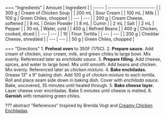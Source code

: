 === "Ingredients"
    | Amount | Ingredient               |
    | :----- | :----------------------- |
    | 300 g  | Cream of Chicken Soup    |
    | 200 mL | Sour Cream               |
    | 100 mL | Milk                     |
    | 100 g  | Green Chiles, chopped    |
    | ---    | ---                      |
    | 200 g  | Cream Cheese, softened   |
    | 8 mL   | Onion Powder             |
    | 8 mL   | Cumin                    |
    | 2 mL   | Salt                     |
    | 2 mL   | Pepper                   |
    | 30 mL  | Water, cold              |
    | 400 g  | Refried Beans            |
    | 400 g  | Chicken, cooked, diced   |
    | ---    | ---                      |
    | 10     | Flour Tortilla           |
    | ---    | ---                      |
    | 200 g  | Cheddar Cheese, shredded |
    | ---    | ---                      |
    | 50 g   | Green Chiles, chopped    |

=== "Directions"
    1. **Preheat oven** to 350F (175C).
    2. **Prepare sauce.** Add cream of chicken, sour cream, milk, and green chiles to large bowl. Mix evenly. Referenced later as *enchilada sauce*.
    3. **Prepare filling.** Add cheese, spices, and water to large bowl. Mix until smooth. Add beans and chicken. Mix evenly. Referenced later as *chicken mixture*.
    4. **Bake enchiladas.** Grease 13" x 9" baking dish. Add 100 g of *chicken mixture* to each tortilla. Roll and place seam side down in baking dish. Cover with *enchilada sauce*. Bake, uncovered, 35 minutes until heated through.
    5. **Bake cheese layer.** Layer cheese over enchiladas. Bake 5 minutes until cheese is melted.
    6. **Garnish** with remaining green chiles.


??? abstract "References"
    Inspired by Brenda Vogt and [Creamy Chicken Enchiladas](https://www.tasteofhome.com/recipes/creamy-chicken-enchiladas/).
